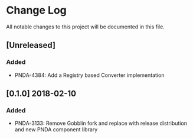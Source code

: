 # Change Log
All notable changes to this project will be documented in this file.

## [Unreleased]
### Added
- PNDA-4384: Add a Registry based Converter implementation

## [0.1.0] 2018-02-10
### Added
- PNDA-3133: Remove Gobblin fork and replace with release distribution and new PNDA component library
